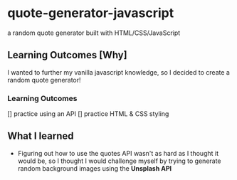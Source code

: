 # quote-generator-javascript
a random quote generator built with HTML/CSS/JavaScript


## Learning Outcomes [Why]
I wanted to further my vanilla javascript knowledge, so I decided to create a random quote generator! 

### Learning Outcomes
[] practice using an API
[] practice HTML & CSS styling

## What I learned
- Figuring out how to use the quotes API wasn't as hard as I thought it would be, so I thought I would challenge myself by trying to generate random background images using the **Unsplash API**

